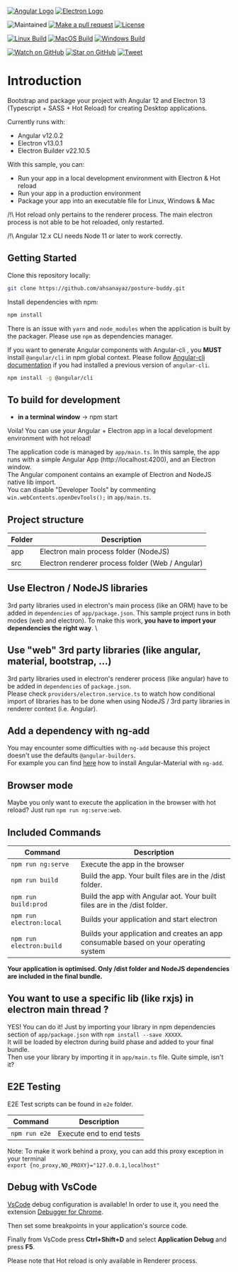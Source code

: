 [![Angular Logo](https://www.vectorlogo.zone/logos/angular/angular-icon.svg)](https://angular.io/) [![Electron Logo](https://www.vectorlogo.zone/logos/electronjs/electronjs-icon.svg)](https://electronjs.org/)

![Maintained][maintained-badge]
[![Make a pull request][prs-badge]][prs]
[![License][license-badge]](LICENSE.md)

[![Linux Build][linux-build-badge]][linux-build]
[![MacOS Build][macos-build-badge]][macos-build]
[![Windows Build][windows-build-badge]][windows-build]

[![Watch on GitHub][github-watch-badge]][github-watch]
[![Star on GitHub][github-star-badge]][github-star]
[![Tweet][twitter-badge]][twitter]

# Introduction

Bootstrap and package your project with Angular 12 and Electron 13 (Typescript + SASS + Hot Reload) for creating Desktop applications.

Currently runs with:

- Angular v12.0.2
- Electron v13.0.1
- Electron Builder v22.10.5

With this sample, you can:

- Run your app in a local development environment with Electron & Hot reload
- Run your app in a production environment
- Package your app into an executable file for Linux, Windows & Mac

/!\ Hot reload only pertains to the renderer process. The main electron process is not able to be hot reloaded, only restarted.

/!\ Angular 12.x CLI needs Node 11 or later to work correctly.

## Getting Started

Clone this repository locally:

```bash
git clone https://github.com/ahsanayaz/posture-buddy.git
```

Install dependencies with npm:

```bash
npm install
```

There is an issue with `yarn` and `node_modules` when the application is built by the packager. Please use `npm` as dependencies manager.

If you want to generate Angular components with Angular-cli , you **MUST** install `@angular/cli` in npm global context.
Please follow [Angular-cli documentation](https://github.com/angular/angular-cli) if you had installed a previous version of `angular-cli`.

```bash
npm install -g @angular/cli
```

## To build for development

- **in a terminal window** -> npm start

Voila! You can use your Angular + Electron app in a local development environment with hot reload!

The application code is managed by `app/main.ts`. In this sample, the app runs with a simple Angular App (http://localhost:4200), and an Electron window. \
The Angular component contains an example of Electron and NodeJS native lib import. \
You can disable "Developer Tools" by commenting `win.webContents.openDevTools();` in `app/main.ts`.

## Project structure

| Folder | Description                                      |
| ------ | ------------------------------------------------ |
| app    | Electron main process folder (NodeJS)            |
| src    | Electron renderer process folder (Web / Angular) |

## Use Electron / NodeJS libraries

3rd party libraries used in electron's main process (like an ORM) have to be added in `dependencies` of `app/package.json`.
This sample project runs in both modes (web and electron). To make this work, **you have to import your dependencies the right way**. \

## Use "web" 3rd party libraries (like angular, material, bootstrap, ...)

3rd party libraries used in electron's renderer process (like angular) have to be added in `dependencies` of `package.json`. \
Please check `providers/electron.service.ts` to watch how conditional import of libraries has to be done when using NodeJS / 3rd party libraries in renderer context (i.e. Angular).

## Add a dependency with ng-add

You may encounter some difficulties with `ng-add` because this project doesn't use the defaults `@angular-builders`. \
For example you can find [here](HOW_TO.md) how to install Angular-Material with `ng-add`.

## Browser mode

Maybe you only want to execute the application in the browser with hot reload? Just run `npm run ng:serve:web`.

## Included Commands

| Command                  | Description                                                                          |
| ------------------------ | ------------------------------------------------------------------------------------ |
| `npm run ng:serve`       | Execute the app in the browser                                                       |
| `npm run build`          | Build the app. Your built files are in the /dist folder.                             |
| `npm run build:prod`     | Build the app with Angular aot. Your built files are in the /dist folder.            |
| `npm run electron:local` | Builds your application and start electron                                           |
| `npm run electron:build` | Builds your application and creates an app consumable based on your operating system |

**Your application is optimised. Only /dist folder and NodeJS dependencies are included in the final bundle.**

## You want to use a specific lib (like rxjs) in electron main thread ?

YES! You can do it! Just by importing your library in npm dependencies section of `app/package.json` with `npm install --save XXXXX`. \
It will be loaded by electron during build phase and added to your final bundle. \
Then use your library by importing it in `app/main.ts` file. Quite simple, isn't it?

## E2E Testing

E2E Test scripts can be found in `e2e` folder.

| Command       | Description              |
| ------------- | ------------------------ |
| `npm run e2e` | Execute end to end tests |

Note: To make it work behind a proxy, you can add this proxy exception in your terminal  
`export {no_proxy,NO_PROXY}="127.0.0.1,localhost"`

## Debug with VsCode

[VsCode](https://code.visualstudio.com/) debug configuration is available! In order to use it, you need the extension [Debugger for Chrome](https://marketplace.visualstudio.com/items?itemName=msjsdiag.debugger-for-chrome).

Then set some breakpoints in your application's source code.

Finally from VsCode press **Ctrl+Shift+D** and select **Application Debug** and press **F5**.

Please note that Hot reload is only available in Renderer process.

[maintained-badge]: https://img.shields.io/badge/maintained-yes-brightgreen
[license-badge]: https://img.shields.io/badge/License-GPLv3-blue.svg
[license]: https://github.com/ahsanayaz/posture-buddy/blob/master/LICENSE.md
[prs-badge]: https://img.shields.io/badge/PRs-welcome-red.svg
[prs]: http://makeapullrequest.com
[linux-build-badge]: https://github.com/ahsanayaz/posture-buddy/workflows/Linux%20Build/badge.svg
[linux-build]: https://github.com/ahsanayaz/posture-buddy/actions?query=workflow%3A%22Linux+Build%22
[macos-build-badge]: https://github.com/ahsanayaz/posture-buddy/workflows/MacOS%20Build/badge.svg
[macos-build]: https://github.com/ahsanayaz/posture-buddy/actions?query=workflow%3A%22MacOS+Build%22
[windows-build-badge]: https://github.com/ahsanayaz/posture-buddy/workflows/Windows%20Build/badge.svg
[windows-build]: https://github.com/ahsanayaz/posture-buddy/actions?query=workflow%3A%22Windows+Build%22
[github-watch-badge]: https://img.shields.io/github/watchers/ahsanayaz/posture-buddy.svg?style=social
[github-watch]: https://github.com/ahsanayaz/posture-buddy/watchers
[github-star-badge]: https://img.shields.io/github/stars/ahsanayaz/posture-buddy.svg?style=social
[github-star]: https://github.com/ahsanayaz/posture-buddy/stargazers
[twitter]: https://twitter.com/intent/tweet?text=Check%20out%20posture-buddy!%20https://github.com/ahsanayaz/posture-buddy%20%F0%9F%91%8D
[twitter-badge]: https://img.shields.io/twitter/url/https/github.com/ahsanayaz/posture-buddy.svg?style=social
